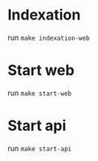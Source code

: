 # Indexation

run `make indexation-web`

# Start web

run `make start-web`

# Start api

run `make start-api`